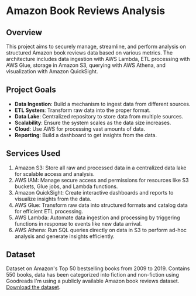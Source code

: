 # Amazon Book Reviews Analysis

## Overview
This project aims to securely manage, streamline, and perform analysis on structured Amazon book reviews data based on various metrics.
The architecture includes data ingestion with AWS Lambda, ETL processing with AWS Glue, storage in Amazon S3, querying with AWS Athena, and visualization with Amazon QuickSight.

## Project Goals
- **Data Ingestion**: Build a mechanism to ingest data from different sources.
- **ETL System**: Transform raw data into the proper format.
- **Data Lake**: Centralized repository to store data from multiple sources.
- **Scalability**: Ensure the system scales as the data size increases.
- **Cloud**: Use AWS for processing vast amounts of data.
- **Reporting**: Build a dashboard to get insights from the data.

## Services Used
1. Amazon S3: Store all raw and processed data in a centralized data lake for scalable access and analysis.
2. AWS IAM: Manage secure access and permissions for resources like S3 buckets, Glue jobs, and Lambda functions.
3. Amazon QuickSight: Create interactive dashboards and reports to visualize insights from the data.
4. AWS Glue: Transform raw data into structured formats and catalog data for efficient ETL processing.
5. AWS Lambda: Automate data ingestion and processing by triggering functions in response to events like new data arrival.
6. AWS Athena: Run SQL queries directly on data in S3 to perform ad-hoc analysis and generate insights efficiently.


## Dataset
Dataset on Amazon's Top 50 bestselling books from 2009 to 2019. Contains 550 books, data has been categorized into fiction and non-fiction using Goodreads
I'm using a publicly available Amazon book reviews dataset. [Download the dataset](https://www.kaggle.com/datasets/sootersaalu/amazon-top-50-bestselling-books-2009-2019).

